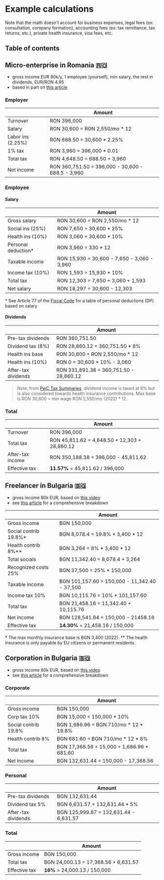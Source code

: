 # Example calculations

Note that the math doesn't account for business expenses, legal fees (ex: consultation, company formation), accounting fees (ex: tax remittance, tax returns, etc.), private health insurance, visa fees, etc.

## Table of contents

## Micro-enterprise in Romania 🇷🇴

- gross income EUR 80k/y, 1 employee (yourself), min salary, the rest in dividends, EUR/RON 4.95
- based in part on [this article](https://zugimpex.com/knowledgebase/micro-enterprise-in-romania-1-corporate-tax.html)

### Employer

|                   | Amount                                            |
| ----------------- | ------------------------------------------------- |
| Turnover          | RON 396,000                                       |
| Salary            | RON 30,600 = RON 2,550/mo \* 12                   |
| Labor ins (2.25%) | RON 688.50 = 30,600 \* 2.25%                      |
| 1% tax            | RON 3,960 = 396,000 \* 0.01                       |
| Total tax         | RON 4,648.50 = 688.50 + 3,960                     |
| Net income        | RON 360,751.50 = 396,000 - 30,600 - 688.5 - 3,960 |

### Employee

#### Salary

|                      | Amount                                      |
| -------------------- | ------------------------------------------- |
| Gross salary         | RON 30,600 = RON 2,550/mo \* 12             |
| Social ins (25%)     | RON 7,650 = 30,600 \* 25%                   |
| Health ins (10%)     | RON 3,060 = 30,600 \* 10%                   |
| Personal deduction\* | RON 3,960 = 330 \* 12                       |
| Taxable income       | RON 15,930 = 30,600 - 7,650 - 3,060 - 3,960 |
| Income tax (10%)     | RON 1,593 = 15,930 \* 10%                   |
| Total tax            | RON 12,303 = 7,650 + 3,060 + 1,593          |
| Net salary           | RON 18,297 = 30,600 - 12,303                |

\* See Article 77 of the [Fiscal Code](https://static.anaf.ro/static/10/Anaf/legislatie/Cod_fiscal_norme_2023.htm) for a table of personal deductions (DP) based on salary

#### Dividends

|                     | Amount                                  |
| ------------------- | --------------------------------------- |
| Pre-tax dividends   | RON 360,751.50                          |
| Dividend tax (8%)   | RON 28,860.12 = 360,751.50 \* 8%        |
| Health ins base     | RON 30,600 = RON 2,550/mo \* 12         |
| Health ins (10%)    | RON 0 = 30,600 \* 10% - 3,060           |
| After-tax dividends | RON 331,891.38 = 360,751.50 - 28,860.12 |

> Note, from [PwC Tax Summaries](https://taxsummaries.pwc.com/romania/individual/income-determination), dividend income is taxed at 8% but is also considered towards health insurance contributions. Max base is RON 30,600 = min wage RON 2,550/mo (2022) \* 12.

### Total

|                  | Amount                                        |
| ---------------- | --------------------------------------------- |
| Turnover         | RON 396,000                                   |
| Total tax        | RON 45,811.62 = 4,648.50 + 12,303 + 28,860.12 |
| After-tax income | RON 350,188.38 = 396,000 - 45,811.62          |
| Effective tax    | **11.57%** = 45,811.62 / 396,000              |

## Freelancer in Bulgaria 🇧🇬

- gross income 80k EUR, based on [this video](https://youtu.be/NV3heKehLCw)
- see [this article](https://dmitryfrank.com/articles/bulgaria_freelance_taxes) for a comprehensive breakdown

|                        | Amount                                        |
| ---------------------- | --------------------------------------------- |
| Gross income           | BGN 150,000                                   |
| Social contrib 19.8%\* | BGN 8,078.4 = 19.8% \* 3,400 \* 12            |
| Health contrib 8%\*\*  | BGN 3,264 = 8% \* 3,400 \* 12                 |
| Total socials          | BGN 11,342.40 = 8,078.4 + 3,264               |
| Recognized costs 25%   | BGN 37,500 = 25% \* 150,000                   |
| Taxable income         | BGN 101,157.60 = 150,000 - 11,342.40 - 37,500 |
| Income tax 10%         | BGN 10,115.76 = 10% \* 101,157.60             |
| Total tax              | BGN 21,458.16 = 11,342.40 + 10,115.76         |
| Net income             | BGN 128,541.84 = 150,000 - 21458.16           |
| Effective tax          | **14.30%** = 21,458.16 / 150,000              |

\* The max monthly insurance base is BGN 3,400 (2022).
\*\* The health insurance is only payable by EU citizens or permanent residents.

## Corporation in Bulgaria 🇧🇬

- gross income 80k EUR, based on [this video](https://youtu.be/NV3heKehLCw)
- see [this article](https://dmitryfrank.com/articles/bulgaria_freelance_taxes) for a comprehensive breakdown

### Corporate

|                      | Amount                                     |
| -------------------- | ------------------------------------------ |
| Gross income         | BGN 150,000                                |
| Corp tax 10%         | BGN 15,000 = 150,000 \* 10%                |
| Social contrib 19.8% | BGN 1,686.96 = BGN 710/mo \* 12 \* 19.8%   |
| Health contrib 8%    | BGN 681.60 = BGN 710/mo \* 12 \* 8%        |
| Total tax            | BGN 17,368.56 = 15,000 + 1,686.96 + 681.60 |
| Net income           | BGN 132,631.44 = 150,000 - 17,368.56       |

### Personal

|                     | Amount                                 |
| ------------------- | -------------------------------------- |
| Pre-tax dividends   | BGN 132,631.44                         |
| Dividend tax 5%     | BGN 6,631.57 = 132,631.44 \* 5%        |
| After-tax dividends | BGN 125,999.87 = 132,631.44 - 6,631.57 |

### Total

|               | Amount                               |
| ------------- | ------------------------------------ |
| Gross income  | BGN 150,000                          |
| Total tax     | BGN 24,000.13 = 17,368.56 + 6,631.57 |
| Effective tax | **16%** = 24,000.13 / 150,000        |
